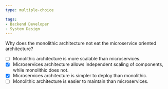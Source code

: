 ```yaml
---
type: multiple-choice

tags:
- Backend Developer
- System Design
---
```


Why does the monolithic architecture not eat the microservice oriented architecture?

- [ ] Monolithic architecture is more scalable than microservices.
- [x] Microservices architecture allows independent scaling of components, while monolithic does not.
- [X] Microservices architecture is simpler to deploy than monolithic.
- [ ] Monolithic architecture is easier to maintain than microservices.
